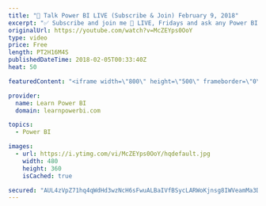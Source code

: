 ```yaml
---
title: "🔴 Talk Power BI LIVE (Subscribe & Join) February 9, 2018"
excerpt: "✅ Subscribe and join me 🔴 LIVE, Fridays and ask any Power BI question you have on your mind. 💡 Join https://www.facebook.com/groups/TalkPowerBI to pre-submit your questions  Hello, I am Avi Singh, Microsoft MVP and Power BI Pro! I just love talking about Power BI. So much so that I have dedicated an"
originalUrl: https://youtube.com/watch?v=McZEYps0OoY
type: video
price: Free
length: PT2H16M4S
publishedDateTime: 2018-02-05T00:33:40Z
heat: 50

featuredContent: "<iframe width=\"800\" height=\"500\" frameborder=\"0\" src=\"https://www.youtube.com/embed/McZEYps0OoY\" allow=\"accelerometer; autoplay; encrypted-media; gyroscope; picture-in-picture\" allowfullscreen></iframe>"

provider:
  name: Learn Power BI
  domain: learnpowerbi.com

topics:
  - Power BI

images:
  - url: https://i.ytimg.com/vi/McZEYps0OoY/hqdefault.jpg
    width: 480
    height: 360
    isCached: true

secured: "AUL4zVpZ71hq4qWdHd3wzNcH6sFwuALBaIVfBSycLARWoKjnsg8IWVeamMa3Do2qIVdzXYjzS2WuMIPAjBsnf+EqJBAH8yfAOd8T499AX5K5vk4ouQaQCotxYroxuU0a5iHZg7a3ABzh2ZYWj4ytDbEHIWesrUmHX6hcY1c0B4cASEEr+joIoKqsdrr9Wx6gp6N4B+S/h+HDO3x7KaSOGockqFqVppxaezfIS60w0fZiDPnYJouuncXZVXNwYzGbYdxHRLZi2d+sZ34prn4/b/yTNhpyv1Bw+kwXIbDFu2j1NUz7PsTKhdWBYy+PB33YHHntIN1LAwewNHKHbntYvXvFWQnhLY731xpYKSQrV1+Ub0yKw56uK2733VL+K+F7g6a7/LtFu1QhBncqiTFbXdF+3Fcl4vohg/Oa2OvgCHc=;b4eNemp7J4ZCiSNWh8W+9A=="
---
```



